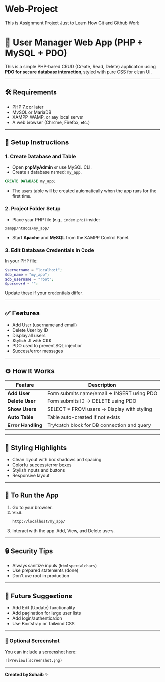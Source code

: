 # Web-Project
This is Assignment Project Just to Learn How Git and Github Work

# 📘 User Manager Web App (PHP + MySQL + PDO)

This is a simple PHP-based CRUD (Create, Read, Delete) application using **PDO for secure database interaction**, styled with pure CSS for clean UI.

---

## 🛠 Requirements

- PHP 7.x or later
- MySQL or MariaDB
- XAMPP, WAMP, or any local server
- A web browser (Chrome, Firefox, etc.)

---

## 📁 Setup Instructions

### 1. Create Database and Table

- Open **phpMyAdmin** or use MySQL CLI.
- Create a database named: `my_app`.

```sql
CREATE DATABASE my_app;
```

- The `users` table will be created automatically when the app runs for the first time.

### 2. Project Folder Setup

- Place your PHP file (e.g., `index.php`) inside:

```
xampp/htdocs/my_app/
```

- Start **Apache** and **MySQL** from the XAMPP Control Panel.

### 3. Edit Database Credentials in Code

In your PHP file:

```php
$servername = "localhost";
$db_name = "my_app";
$db_username = "root";
$password = "";
```

Update these if your credentials differ.

---

## ✅ Features

- Add User (username and email)
- Delete User by ID
- Display all users
- Stylish UI with CSS
- PDO used to prevent SQL injection
- Success/error messages

---

## ⚙️ How It Works

| Feature            | Description                                                                 |
|--------------------|-----------------------------------------------------------------------------|
| **Add User**        | Form submits name/email → INSERT using PDO                                 |
| **Delete User**     | Form submits ID → DELETE using PDO                                         |
| **Show Users**      | SELECT * FROM users → Display with styling                                 |
| **Auto Table**      | Table auto-created if not exists                                           |
| **Error Handling**  | Try/catch block for DB connection and query                                |

---

## 💅 Styling Highlights

- Clean layout with box shadows and spacing
- Colorful success/error boxes
- Stylish inputs and buttons
- Responsive layout

---

## 🚀 To Run the App

1. Go to your browser.
2. Visit:  
   ```
   http://localhost/my_app/
   ```
3. Interact with the app: Add, View, and Delete users.

---

## 🔒 Security Tips

- Always sanitize inputs (`htmlspecialchars`)
- Use prepared statements (done)
- Don't use root in production

---

## 📌 Future Suggestions

- Add Edit (Update) functionality
- Add pagination for large user lists
- Add login/authentication
- Use Bootstrap or Tailwind CSS

---

### 📝 Optional Screenshot

You can include a screenshot here:

```
![Preview](screenshot.png)
```

---

**Created by Sohaib** ✨
